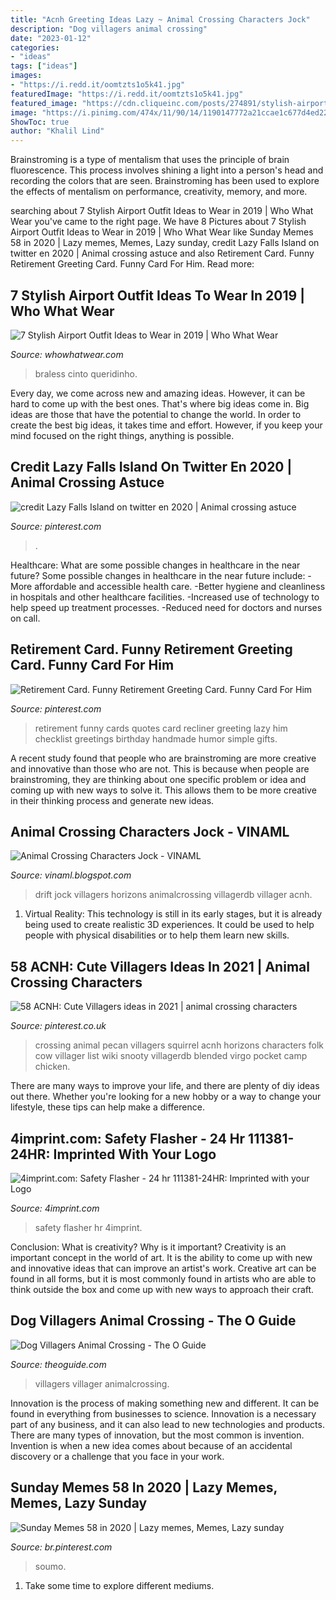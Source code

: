 ```yaml
---
title: "Acnh Greeting Ideas Lazy ~ Animal Crossing Characters Jock"
description: "Dog villagers animal crossing"
date: "2023-01-12"
categories:
- "ideas"
tags: ["ideas"]
images:
- "https://i.redd.it/oomtzts1o5k41.jpg"
featuredImage: "https://i.redd.it/oomtzts1o5k41.jpg"
featured_image: "https://cdn.cliqueinc.com/posts/274891/stylish-airport-outfit-ideas-274891-1544564449814-image.700x0c.jpg"
image: "https://i.pinimg.com/474x/11/90/14/1190147772a21ccae1c677d4ed22a05f.jpg"
ShowToc: true
author: "Khalil Lind"
---
```



Brainstroming is a type of mentalism that uses the principle of brain fluorescence. This process involves shining a light into a person's head and recording the colors that are seen. Brainstroming has been used to explore the effects of mentalism on performance, creativity, memory, and more.

	

		
searching about 7 Stylish Airport Outfit Ideas to Wear in 2019 | Who What Wear you've came to the right page. We have 8 Pictures about 7 Stylish Airport Outfit Ideas to Wear in 2019 | Who What Wear like Sunday Memes 58 in 2020 | Lazy memes, Memes, Lazy sunday, credit Lazy Falls Island on twitter en 2020 | Animal crossing astuce and also Retirement Card. Funny Retirement Greeting Card. Funny Card For Him. Read more:
		
    
## 7 Stylish Airport Outfit Ideas To Wear In 2019 | Who What Wear

<img loading=lazy src="https://cdn.cliqueinc.com/posts/274891/stylish-airport-outfit-ideas-274891-1544564449814-image.700x0c.jpg" onerror="this.onerror=null;this.src='https://tse2.mm.bing.net/th?id=OIP.xnAtO4VOmkdH2KIFY7tUfwHaM3&amp;pid=15.1';" alt="7 Stylish Airport Outfit Ideas to Wear in 2019 | Who What Wear">

_Source: whowhatwear.com_

>braless cinto queridinho. 

	

Every day, we come across new and amazing ideas. However, it can be hard to come up with the best ones. That's where big ideas come in. Big ideas are those that have the potential to change the world. In order to create the best big ideas, it takes time and effort. However, if you keep your mind focused on the right things, anything is possible.

    
## Credit Lazy Falls Island On Twitter En 2020 | Animal Crossing Astuce

<img loading=lazy src="https://i.pinimg.com/736x/a7/aa/fb/a7aafb7cf94a6f15db5d0e40bc09f2ae.jpg" onerror="this.onerror=null;this.src='https://tse1.mm.bing.net/th?id=OIP.7gal2nSb2baLC4ajmAvSYgHaEr&amp;pid=15.1';" alt="credit Lazy Falls Island on twitter en 2020 | Animal crossing astuce">

_Source: pinterest.com_

>. 

	

Healthcare: What are some possible changes in healthcare in the near future?
Some possible changes in healthcare in the near future include: 
-More affordable and accessible health care. 
-Better hygiene and cleanliness in hospitals and other healthcare facilities. 
-Increased use of technology to help speed up treatment processes. 
-Reduced need for doctors and nurses on call.

    
## Retirement Card. Funny Retirement Greeting Card. Funny Card For Him

<img loading=lazy src="https://s-media-cache-ak0.pinimg.com/736x/b8/e0/4d/b8e04d6e18ba7991084b2dacf82714af--retirement-greetings-retirement-cards.jpg" onerror="this.onerror=null;this.src='https://tse4.mm.bing.net/th?id=OIP.-hMl5ZAURXWqLrHy3uQh4QHaHY&amp;pid=15.1';" alt="Retirement Card. Funny Retirement Greeting Card. Funny Card For Him">

_Source: pinterest.com_

>retirement funny cards quotes card recliner greeting lazy him checklist greetings birthday handmade humor simple gifts. 

	

A recent study found that people who are brainstroming are more creative and innovative than those who are not. This is because when people are brainstroming, they are thinking about one specific problem or idea and coming up with new ways to solve it. This allows them to be more creative in their thinking process and generate new ideas.

    
## Animal Crossing Characters Jock - VINAML

<img loading=lazy src="https://i.pinimg.com/originals/1d/15/71/1d1571fad16778da98316f0e15b2b0d4.png" onerror="this.onerror=null;this.src='https://tse2.mm.bing.net/th?id=OIP.grLQitzBVEbvdjUehPvtyAHaLv&amp;pid=15.1';" alt="Animal Crossing Characters Jock - VINAML">

_Source: vinaml.blogspot.com_

>drift jock villagers horizons animalcrossing villagerdb villager acnh. 

	

1. Virtual Reality: This technology is still in its early stages, but it is already being used to create realistic 3D experiences. It could be used to help people with physical disabilities or to help them learn new skills.

    
## 58 ACNH: Cute Villagers Ideas In 2021 | Animal Crossing Characters

<img loading=lazy src="https://i.pinimg.com/236x/35/0e/33/350e33bf991461acf111c11c512a7235.jpg" onerror="this.onerror=null;this.src='https://tse1.mm.bing.net/th?id=OIP.HtdYIm_ADGCMEnHwFjC7ggAAAA&amp;pid=15.1';" alt="58 ACNH: Cute Villagers ideas in 2021 | animal crossing characters">

_Source: pinterest.co.uk_

>crossing animal pecan villagers squirrel acnh horizons characters folk cow villager list wiki snooty villagerdb blended virgo pocket camp chicken. 

	

There are many ways to improve your life, and there are plenty of diy ideas out there. Whether you're looking for a new hobby or a way to change your lifestyle, these tips can help make a difference.

    
## 4imprint.com: Safety Flasher - 24 Hr 111381-24HR: Imprinted With Your Logo

<img loading=lazy src="https://cdna.4imprint.com/prod/rend/700/493471/5_2.jpg" onerror="this.onerror=null;this.src='https://tse3.mm.bing.net/th?id=OIP.B4ulNRqfLeEkdTlqIeeE2QHaHa&amp;pid=15.1';" alt="4imprint.com: Safety Flasher - 24 hr 111381-24HR: Imprinted with your Logo">

_Source: 4imprint.com_

>safety flasher hr 4imprint. 

	

Conclusion: What is creativity? Why is it important?
Creativity is an important concept in the world of art. It is the ability to come up with new and innovative ideas that can improve an artist's work. Creative art can be found in all forms, but it is most commonly found in artists who are able to think outside the box and come up with new ways to approach their craft.

    
## Dog Villagers Animal Crossing - The O Guide

<img loading=lazy src="https://i.redd.it/oomtzts1o5k41.jpg" onerror="this.onerror=null;this.src='https://tse3.mm.bing.net/th?id=OIP.KvRC2sAcTSzmo2Sy4gr33AHaHa&amp;pid=15.1';" alt="Dog Villagers Animal Crossing - The O Guide">

_Source: theoguide.com_

>villagers villager animalcrossing. 

	

Innovation is the process of making something new and different. It can be found in everything from businesses to science. Innovation is a necessary part of any business, and it can also lead to new technologies and products. There are many types of innovation, but the most common is invention. Invention is when a new idea comes about because of an accidental discovery or a challenge that you face in your work.

    
## Sunday Memes 58 In 2020 | Lazy Memes, Memes, Lazy Sunday

<img loading=lazy src="https://i.pinimg.com/474x/11/90/14/1190147772a21ccae1c677d4ed22a05f.jpg" onerror="this.onerror=null;this.src='https://tse3.mm.bing.net/th?id=OIP.A_8TR4wxRl_xychpBaNPyAAAAA&amp;pid=15.1';" alt="Sunday Memes 58 in 2020 | Lazy memes, Memes, Lazy sunday">

_Source: br.pinterest.com_

>soumo. 

	

1. Take some time to explore different mediums.


